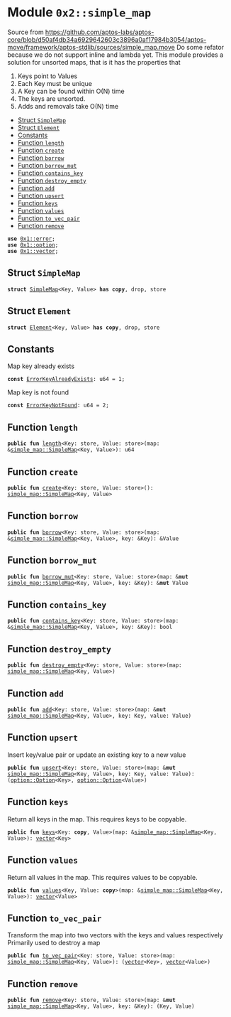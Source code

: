 
<a name="0x2_simple_map"></a>

# Module `0x2::simple_map`

Source from https://github.com/aptos-labs/aptos-core/blob/d50af4db34a6929642603c3896a0af17984b3054/aptos-move/framework/aptos-stdlib/sources/simple_map.move
Do some refator because we do not support inline and lambda yet.
This module provides a solution for unsorted maps, that is it has the properties that
1) Keys point to Values
2) Each Key must be unique
3) A Key can be found within O(N) time
4) The keys are unsorted.
5) Adds and removals take O(N) time


-  [Struct `SimpleMap`](#0x2_simple_map_SimpleMap)
-  [Struct `Element`](#0x2_simple_map_Element)
-  [Constants](#@Constants_0)
-  [Function `length`](#0x2_simple_map_length)
-  [Function `create`](#0x2_simple_map_create)
-  [Function `borrow`](#0x2_simple_map_borrow)
-  [Function `borrow_mut`](#0x2_simple_map_borrow_mut)
-  [Function `contains_key`](#0x2_simple_map_contains_key)
-  [Function `destroy_empty`](#0x2_simple_map_destroy_empty)
-  [Function `add`](#0x2_simple_map_add)
-  [Function `upsert`](#0x2_simple_map_upsert)
-  [Function `keys`](#0x2_simple_map_keys)
-  [Function `values`](#0x2_simple_map_values)
-  [Function `to_vec_pair`](#0x2_simple_map_to_vec_pair)
-  [Function `remove`](#0x2_simple_map_remove)


<pre><code><b>use</b> <a href="">0x1::error</a>;
<b>use</b> <a href="">0x1::option</a>;
<b>use</b> <a href="">0x1::vector</a>;
</code></pre>



<a name="0x2_simple_map_SimpleMap"></a>

## Struct `SimpleMap`



<pre><code><b>struct</b> <a href="simple_map.md#0x2_simple_map_SimpleMap">SimpleMap</a>&lt;Key, Value&gt; <b>has</b> <b>copy</b>, drop, store
</code></pre>



<a name="0x2_simple_map_Element"></a>

## Struct `Element`



<pre><code><b>struct</b> <a href="simple_map.md#0x2_simple_map_Element">Element</a>&lt;Key, Value&gt; <b>has</b> <b>copy</b>, drop, store
</code></pre>



<a name="@Constants_0"></a>

## Constants


<a name="0x2_simple_map_ErrorKeyAlreadyExists"></a>

Map key already exists


<pre><code><b>const</b> <a href="simple_map.md#0x2_simple_map_ErrorKeyAlreadyExists">ErrorKeyAlreadyExists</a>: u64 = 1;
</code></pre>



<a name="0x2_simple_map_ErrorKeyNotFound"></a>

Map key is not found


<pre><code><b>const</b> <a href="simple_map.md#0x2_simple_map_ErrorKeyNotFound">ErrorKeyNotFound</a>: u64 = 2;
</code></pre>



<a name="0x2_simple_map_length"></a>

## Function `length`



<pre><code><b>public</b> <b>fun</b> <a href="simple_map.md#0x2_simple_map_length">length</a>&lt;Key: store, Value: store&gt;(map: &<a href="simple_map.md#0x2_simple_map_SimpleMap">simple_map::SimpleMap</a>&lt;Key, Value&gt;): u64
</code></pre>



<a name="0x2_simple_map_create"></a>

## Function `create`



<pre><code><b>public</b> <b>fun</b> <a href="simple_map.md#0x2_simple_map_create">create</a>&lt;Key: store, Value: store&gt;(): <a href="simple_map.md#0x2_simple_map_SimpleMap">simple_map::SimpleMap</a>&lt;Key, Value&gt;
</code></pre>



<a name="0x2_simple_map_borrow"></a>

## Function `borrow`



<pre><code><b>public</b> <b>fun</b> <a href="simple_map.md#0x2_simple_map_borrow">borrow</a>&lt;Key: store, Value: store&gt;(map: &<a href="simple_map.md#0x2_simple_map_SimpleMap">simple_map::SimpleMap</a>&lt;Key, Value&gt;, key: &Key): &Value
</code></pre>



<a name="0x2_simple_map_borrow_mut"></a>

## Function `borrow_mut`



<pre><code><b>public</b> <b>fun</b> <a href="simple_map.md#0x2_simple_map_borrow_mut">borrow_mut</a>&lt;Key: store, Value: store&gt;(map: &<b>mut</b> <a href="simple_map.md#0x2_simple_map_SimpleMap">simple_map::SimpleMap</a>&lt;Key, Value&gt;, key: &Key): &<b>mut</b> Value
</code></pre>



<a name="0x2_simple_map_contains_key"></a>

## Function `contains_key`



<pre><code><b>public</b> <b>fun</b> <a href="simple_map.md#0x2_simple_map_contains_key">contains_key</a>&lt;Key: store, Value: store&gt;(map: &<a href="simple_map.md#0x2_simple_map_SimpleMap">simple_map::SimpleMap</a>&lt;Key, Value&gt;, key: &Key): bool
</code></pre>



<a name="0x2_simple_map_destroy_empty"></a>

## Function `destroy_empty`



<pre><code><b>public</b> <b>fun</b> <a href="simple_map.md#0x2_simple_map_destroy_empty">destroy_empty</a>&lt;Key: store, Value: store&gt;(map: <a href="simple_map.md#0x2_simple_map_SimpleMap">simple_map::SimpleMap</a>&lt;Key, Value&gt;)
</code></pre>



<a name="0x2_simple_map_add"></a>

## Function `add`



<pre><code><b>public</b> <b>fun</b> <a href="simple_map.md#0x2_simple_map_add">add</a>&lt;Key: store, Value: store&gt;(map: &<b>mut</b> <a href="simple_map.md#0x2_simple_map_SimpleMap">simple_map::SimpleMap</a>&lt;Key, Value&gt;, key: Key, value: Value)
</code></pre>



<a name="0x2_simple_map_upsert"></a>

## Function `upsert`

Insert key/value pair or update an existing key to a new value


<pre><code><b>public</b> <b>fun</b> <a href="simple_map.md#0x2_simple_map_upsert">upsert</a>&lt;Key: store, Value: store&gt;(map: &<b>mut</b> <a href="simple_map.md#0x2_simple_map_SimpleMap">simple_map::SimpleMap</a>&lt;Key, Value&gt;, key: Key, value: Value): (<a href="_Option">option::Option</a>&lt;Key&gt;, <a href="_Option">option::Option</a>&lt;Value&gt;)
</code></pre>



<a name="0x2_simple_map_keys"></a>

## Function `keys`

Return all keys in the map. This requires keys to be copyable.


<pre><code><b>public</b> <b>fun</b> <a href="simple_map.md#0x2_simple_map_keys">keys</a>&lt;Key: <b>copy</b>, Value&gt;(map: &<a href="simple_map.md#0x2_simple_map_SimpleMap">simple_map::SimpleMap</a>&lt;Key, Value&gt;): <a href="">vector</a>&lt;Key&gt;
</code></pre>



<a name="0x2_simple_map_values"></a>

## Function `values`

Return all values in the map. This requires values to be copyable.


<pre><code><b>public</b> <b>fun</b> <a href="simple_map.md#0x2_simple_map_values">values</a>&lt;Key, Value: <b>copy</b>&gt;(map: &<a href="simple_map.md#0x2_simple_map_SimpleMap">simple_map::SimpleMap</a>&lt;Key, Value&gt;): <a href="">vector</a>&lt;Value&gt;
</code></pre>



<a name="0x2_simple_map_to_vec_pair"></a>

## Function `to_vec_pair`

Transform the map into two vectors with the keys and values respectively
Primarily used to destroy a map


<pre><code><b>public</b> <b>fun</b> <a href="simple_map.md#0x2_simple_map_to_vec_pair">to_vec_pair</a>&lt;Key: store, Value: store&gt;(map: <a href="simple_map.md#0x2_simple_map_SimpleMap">simple_map::SimpleMap</a>&lt;Key, Value&gt;): (<a href="">vector</a>&lt;Key&gt;, <a href="">vector</a>&lt;Value&gt;)
</code></pre>



<a name="0x2_simple_map_remove"></a>

## Function `remove`



<pre><code><b>public</b> <b>fun</b> <a href="simple_map.md#0x2_simple_map_remove">remove</a>&lt;Key: store, Value: store&gt;(map: &<b>mut</b> <a href="simple_map.md#0x2_simple_map_SimpleMap">simple_map::SimpleMap</a>&lt;Key, Value&gt;, key: &Key): (Key, Value)
</code></pre>

